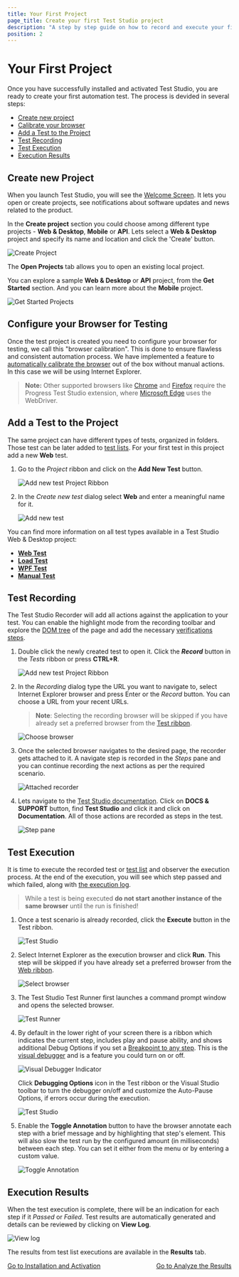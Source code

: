 ```yaml
---
title: Your First Project
page_title: Create your first Test Studio project
description: "A step by step guide on how to record and execute your first Test Studio project."
position: 2
---
```

# Your First Project #

Once you have successfully installed and activated Test Studio, you are ready to create your first automation test. The process is devided in several steps:

- [Create new project](#create-new-project)
- [Calibrate your browser](#calibrate-your-browser)
- [Add a Test to the Project](#add-a-test-to-the-project)
- [Test Recording](#test-recording)
- [Test Execution](#test-execution)
- [Execution Results](#execution-results)

## Create new Project ##

When you launch Test Studio, you will see the [Welcome Screen](#welcome-screen). It lets you open or create projects, see notifications about software updates and news related to the product.

In the **Create project** section you could choose among different type projects - **Web & Desktop**, **Mobile** or **API**. Lets select a **Web & Desktop** project and specify its name and location and click the 'Create' button.

![Create Project](/img/getting-started/first-project/fig00.png)

The **Open Projects** tab allows you to open an existing local project. 

You can explore a sample **Web & Desktop** or **API** project, from the **Get Started** section. And you can learn more about the **Mobile** project.

![Get Started Projects](/img/getting-started/first-project/fig01.png)

## Configure your Browser for Testing ##

Once the test project is created you need to configure your browser for testing, we call this "browser calibration". This is done to ensure flawless and consistent automation process. We have implemented a feature to [automatically calibrate the browser](/features/project-settings/browsers) out of the box without manual actions. In this case we will be using Internet Explorer.

>**Note:** Other supported browsers like [Chrome](/getting-started/configure-your-browser/chrome) and [Firefox](/getting-started/configure-your-browser/firefox) require the Progress Test Studio extension, where [Microsoft Edge](/getting-started/configure-your-browser/edge) uses the WebDriver.

## Add a Test to the Project ##

The same project can have different types of tests, organized in folders. Those test can be later added to <a href="/getting-started/test-execution/test-lists-standalone" target="_blank">test lists</a>. For your first test in this project add a new **Web** test.

1. Go to the *Project* ribbon and click on the **Add New Test** button.

    ![Add new test Project Ribbon](/img/getting-started/first-project/fig02.png)

2. In the *Create new test* dialog select **Web** and enter a meaningful name for it.

    ![Add new test](/img/getting-started/first-project/fig03.png)

You can find more information on all test types available in a Test Studio Web & Desktop project:

*	<a href="/getting-started/test-recording/overview" target="_blank">**Web Test**</a>
*	<a href="/features/testing-types/load-testing/Overview" target="_blank">**Load Test**</a>
*	<a href="/features/testing-types/wpf-testing/wpf-test" target="_blank">**WPF Test**</a>
*	<a href="/features/testing-types/manual-testing/overview" target="_blank">**Manual Test**</a>

## Test Recording ##

The Test Studio Recorder will add all actions against the application to your test. You can enable the highlight mode from the recording toolbar and explore the <a href="/features/recorder/dom-explorer" target="_blank">DOM tree</a> of the page and add the necessary <a href="/features/recorder/verifications/overview" target="_blank">verifications steps</a>.

1. Double click the newly created test to open it. Click the ***Record*** button in the *Tests* ribbon or press **CTRL+R**.

    ![Add new test Project Ribbon](/img/getting-started/first-project/fig04.png)

2. In the *Recording* dialog type the URL you want to navigate to, select Internet Explorer browser and press Enter or the *Record* button. You can choose a URL from your recent URLs.

    > **Note**: Selecting the recording browser will be skipped if you have already set a preferred browser from the <a href="/getting-started/test-execution/quick-execution" target="_blank">Test ribbon</a>.

    ![Choose browser](/img/getting-started/first-project/fig05.png)

3. Once the selected browser navigates to the desired page, the recorder gets attached to it. A navigate step is recorded in the *Steps* pane and you can continue recording the next actions as per the required scenario.

    ![Attached recorder](/img/getting-started/first-project/fig06.png)

4. Lets navigate to the [Test Studio documentation](https://docs.telerik.com/teststudio/). Click on **DOCS & SUPPORT** button, find **Test Studio** and click it and click on **Documentation**. All of those actions are recorded as steps in the test.

    ![Step pane](/img/getting-started/first-project/fig07.png)

## Test Execution ##

It is time to execute the recorded test or <a href="/getting-started/test-execution/test-lists-standalone" target="_blank">test list</a> and observer the execution process. At the end of the execution, you will see which step passed and which failed, along with <a href="/troubleshooting-guide/troubleshooting-tools-tg/using-the-execution-log" target="_blank">the execution log</a>.

> While a test is being executed **do not start another instance of the same browser** until the run is finished!

1. Once a test scenario is already recorded, click the **Execute** button in the Test ribbon.

    ![Test Studio](/img/getting-started/first-project/fig08.png)

2. Select Internet Explorer as the execution browser and click **Run**. This step will be skipped if you have already set a preferred browser from the <a href="/getting-started/test-execution/quick-execution" target="_blank">Web ribbon</a>.

    ![Select browser](/img/getting-started/first-project/fig09.png)

3. The Test Studio Test Runner first launches a command prompt window and opens the selected browser.

    ![Test Runner](/img/getting-started/first-project/fig10.png)

4. By default in the lower right of your screen there is a ribbon which indicates the current step, includes play and pause ability, and shows additional Debug Options if you set a <a href="/features/test-maintenance/steps-pane" target="_blank">Breakpoint to any step</a>. This is the <a href="/troubleshooting-guide/troubleshooting-tools-tg/using-the-visual-debugger" target="_blank">visual debugger</a> and is a feature you could turn on or off.

    ![Visual Debugger Indicator](/img/getting-started/first-project/fig11.png)

    Click **Debugging Options** icon in the Test ribbon or the Visual Studio toolbar to turn the debugger on/off and customize the Auto-Pause Options, if errors occur during the execution.

    ![Test Studio](/img/getting-started/first-project/fig12.png)

5. Enable the **Toggle Annotation** button to have the browser annotate each step with a brief message and by highlighting that step's element. This will also slow the test run by the configured amount (in milliseconds) between each step. You can set it either from the menu or by entering a custom value.

    ![Toggle Annotation](/img/getting-started/first-project/fig13.png)

## Execution Results ##

When the test execution is complete, there will be an indication for each step if it *Passed* or *Failed*. Test results are automatically generated and details can be reviewed by clicking on **View Log**. 

![View log](/img/getting-started/first-project/fig14.png)

The results from test list executions are available in the **Results** tab.

<div><a href="/getting-started/installation-and-activation">Go to Installation and Activation</a><a style="float:right" href="/getting-started/analyze-the-results">Go to Analyze the Results</a></div>